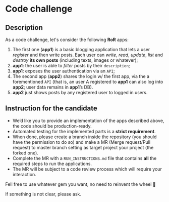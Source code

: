 # Code challenge

## Description

As a code challenge, let's consider the following **RoR** apps:

1. The first one (**app1**) is a basic blogging application that lets a user *register* and then write posts. Each user can *write*, *read*, *update*, *list* and *destroy* **its own posts** (including texts, images or whatever);
2. **app1**: the user is able to *filter* posts by their `description`;
3. **app1**: exposes the user authentication via an `API`;
4. The second app (**app2**) shares the login w/ the first app, via the a forementioned `API` (that is, an user A registered to **app1** can also log into **app2**; user data remains in **app1**’s DB).
5. **app2** just shows posts by any registered user to logged in users.

## Instruction for the candidate

* We’d like you to provide an implementation of the apps described above, the code should be production-ready. 
* Automated testing for the implemented parts is a **strict requirement**.
* When done, please create a branch inside the repository (you should have the permission to do so) and make a MR (Merge request/Pull request) to master branch setting as target project your project (the forked one).
* Complete the MR with a `RUN_INSTRUCTIONS.md` file that contains **all** the required steps to run the applications.
* The MR will be subject to a code review process which will require your interaction.

Fell free to use whatever gem you want, no need to reinvent the wheel 🙂

If something is not clear, please ask.
